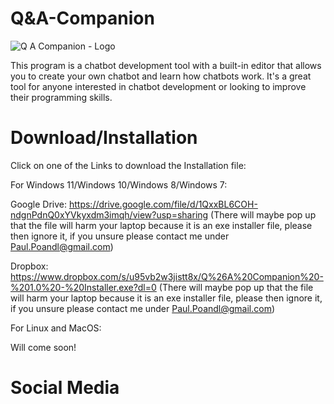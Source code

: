 # Q&A-Companion

![Q A Companion - Logo](https://user-images.githubusercontent.com/75140549/235306150-07abf8eb-7ec4-4214-88f5-c3a465526f28.png)

This program is a chatbot development tool with a built-in editor that allows you to create your own chatbot and learn how chatbots work. It's a great tool for anyone interested in chatbot development or looking to improve their programming skills.

# Download/Installation

Click on one of the Links to download the Installation file:

For Windows 11/Windows 10/Windows 8/Windows 7:

Google Drive: https://drive.google.com/file/d/1QxxBL6COH-ndgnPdnQ0xYVkyxdm3imqh/view?usp=sharing (There will maybe pop up that the file will harm your laptop because it is an exe installer file, please then ignore it, if you unsure please contact me under Paul.Poandl@gmail.com)

Dropbox: https://www.dropbox.com/s/u95vb2w3jistt8x/Q%26A%20Companion%20-%201.0%20-%20Installer.exe?dl=0 (There will maybe pop up that the file will harm your laptop because it is an exe installer file, please then ignore it, if you unsure please contact me under Paul.Poandl@gmail.com)

For Linux and MacOS:

Will come soon!

# Social Media
